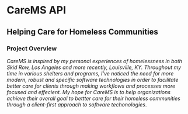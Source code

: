 # CareMS API
## Helping Care for Homeless Communities

### Project Overview
*CareMS is inspired by my personal experiences of homelessness in both Skid Row, Los Angeles and more recently, Louisville, KY. Throughout my time in various shelters and programs, I've noticed the need for more modern, robust and specific software technologies in order to facilitate better care for clients through making workflows and processes more focused and effecient. My hope for CareMS is to help organizations achieve their overall goal to bettter care for their homeless communities through a client-first approach to software techonologies*.

